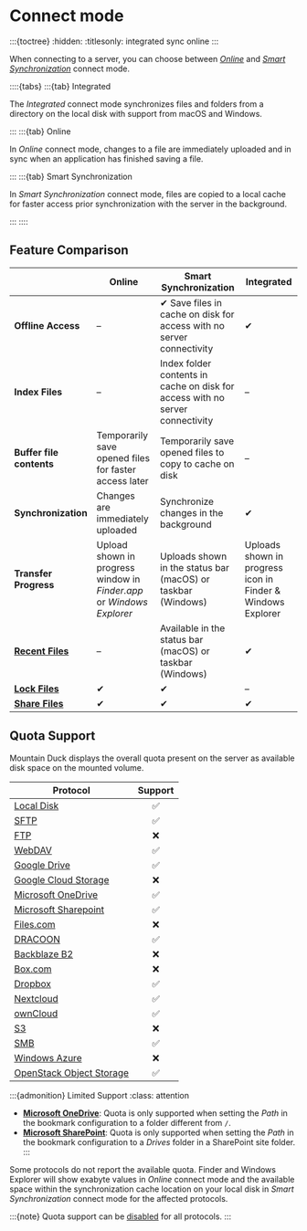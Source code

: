 Connect mode
===

:::{toctree}
:hidden:
:titlesonly:
integrated
sync
online
:::

When connecting to a server, you can choose between *[Online](online.md)* and *[Smart Synchronization](sync.md)* connect
mode.

::::{tabs}
:::{tab} Integrated

The _Integrated_ connect mode synchronizes files and folders from a directory on the local disk with support from macOS and Windows.

:::
:::{tab} Online

In _Online_ connect mode, changes to a file are immediately uploaded and in sync when an application has finished saving a file.

:::
:::{tab} Smart Synchronization

In _Smart Synchronization_ connect mode, files are copied to a local cache for faster access prior synchronization with the server in the background.

:::
::::

## Feature Comparison

|                                          | **Online**                                                            | **Smart Synchronization**                                                     | **Integrated**                                              |
|------------------------------------------|-----------------------------------------------------------------------|-------------------------------------------------------------------------------|-------------------------------------------------------------|
| **Offline Access**                       | –                                                                     | ✔ Save files in cache on disk for access with no server connectivity          | ✔                                                           |
| **Index Files**                          | –                                                                     | Index folder contents in cache on disk for access with no server connectivity | –                                                           |
| **Buffer file contents**                 | ︎Temporarily save opened files for faster access later                | Temporarily save opened files to copy to cache on disk                        | –                                                           |
| **Synchronization**                      | Changes are immediately uploaded                                      | Synchronize changes in the background                                         | ✔                                                           |
| **Transfer Progress**                    | Upload shown in progress window in _Finder.app_ or _Windows Explorer_ | Uploads shown in the status bar (macOS) or taskbar (Windows)                  | Uploads shown in progress icon in Finder & Windows Explorer |
| **[Recent Files](sync.md#recent-files)** | –                                                                     | Available in the status bar (macOS) or taskbar (Windows)                      | ✔                                                           |
| **[Lock Files](../locking.md)**          | ✔︎                                                                    | ✔                                                                             | –                                                           |
| **[Share Files](../share.md)**           | ✔                                                                     | ✔                                                                             | ✔                                                           |

## Quota Support

Mountain Duck displays the overall quota present on the server as available disk space on the mounted volume.

| Protocol                 | Support |
|--------------------------| :---: |
| [Local Disk](../../protocols/index.md#local-disk)  | ✅ |
| [SFTP](../../protocols/sftp/index.md#free-space-calculation-is-incorrect)  | ✅ |
| [FTP](../../protocols/ftp.md)                      | ❌ |
| [WebDAV](../../protocols/webdav/index.md)			 | ✅ |
| [Google Drive](../../protocols/googledrive.md)     | ✅ |
| [Google Cloud Storage](../../protocols/googlecloudstorage.md)  | ❌ |
| [Microsoft OneDrive](../../protocols/onedrive.md#quota)  | ✅ |
| [Microsoft Sharepoint](../../protocols/sharepoint.md#quota)  | ✅ |
| [Files.com](../../protocols/files.com.md)          | ❌ |
| [DRACOON](../../protocols/dracoon.md)              | ✅ |
| [Backblaze B2](../../protocols/b2.md)              | ❌ |
| [Box.com](../../protocols/box.md)                  | ❌ |
| [Dropbox](../../protocols/dropbox.md)              | ✅ |
| [Nextcloud](../../protocols/webdav/nextcloud.md)   | ✅ |
| [ownCloud](../../protocols/webdav/nextcloud.md)    | ✅ |
| [S3](../../protocols/s3/index.md)                  | ❌ |
| [SMB](../../protocols/smb.md)                      | ✅ |
| [Windows Azure ](../../protocols/azure.md)         | ❌ |
| [OpenStack Object Storage](../../protocols/openstack/index.md)  | ✅ |

:::{admonition} Limited Support
:class: attention

- **[Microsoft OneDrive](../../protocols/onedrive.md#quota)**: Quota is only supported when setting the *Path* in the bookmark configuration to a folder different from `/`.
- **[Microsoft SharePoint](../../protocols/sharepoint.md#quota)**: Quota is only supported when setting the *Path* in the bookmark configuration to a *Drives* folder in a SharePoint site folder.
:::

Some protocols do not report the available quota. Finder and Windows Explorer will show exabyte values in *Online* connect mode and the available space within the synchronization cache location on your local disk in *Smart Synchronization* connect mode for the affected protocols.

:::{note}
Quota support can be [disabled](../../protocols/sftp/index.md#free-space-calculation-is-incorrect) for all protocols.
:::